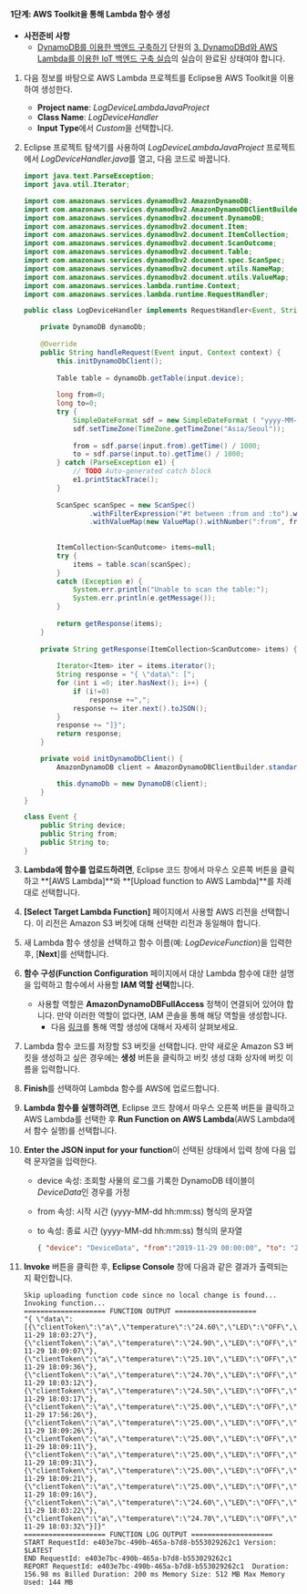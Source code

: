 #### 1단계: AWS Toolkit을 통해 Lambda 함수 생성


- **사전준비 사항**
	- [DynamoDB를 이용한 백엔드 구축하기](dynamodb.html) 단원의 [3. DynamoDBd와 AWS Lambda를 이용한 IoT 백엔드 구축 실습](dynamodb.html#3)의 실습이 완료된 상태여야 합니다.

1. 다음 정보를 바탕으로 AWS Lambda 프로젝트를 Eclipse용 AWS Toolkit을 이용하여 생성한다.
	- **Project name**: *LogDeviceLambdaJavaProject*
	- **Class Name**: *LogDeviceHandler*
	- **Input Type**에서 *Custom*을 선택합니다. 

2. Eclipse 프로젝트 탐색기를 사용하여 *LogDeviceLambdaJavaProject* 프로젝트에서 *LogDeviceHandler.java*를 열고, 다음 코드로 바꿉니다.
	
	```java
	import java.text.ParseException;
	import java.util.Iterator;
	
	import com.amazonaws.services.dynamodbv2.AmazonDynamoDB;
	import com.amazonaws.services.dynamodbv2.AmazonDynamoDBClientBuilder;
	import com.amazonaws.services.dynamodbv2.document.DynamoDB;
	import com.amazonaws.services.dynamodbv2.document.Item;
	import com.amazonaws.services.dynamodbv2.document.ItemCollection;
	import com.amazonaws.services.dynamodbv2.document.ScanOutcome;
	import com.amazonaws.services.dynamodbv2.document.Table;
	import com.amazonaws.services.dynamodbv2.document.spec.ScanSpec;
	import com.amazonaws.services.dynamodbv2.document.utils.NameMap;
	import com.amazonaws.services.dynamodbv2.document.utils.ValueMap;
	import com.amazonaws.services.lambda.runtime.Context;
	import com.amazonaws.services.lambda.runtime.RequestHandler;
	
	public class LogDeviceHandler implements RequestHandler<Event, String> {
	
		private DynamoDB dynamoDb;
		
	    @Override
	    public String handleRequest(Event input, Context context) {
	    	this.initDynamoDbClient();
	    	
	    	Table table = dynamoDb.getTable(input.device);
	    	
	    	long from=0;
	    	long to=0;
			try {
				SimpleDateFormat sdf = new SimpleDateFormat ( "yyyy-MM-dd HH:mm:ss");
				sdf.setTimeZone(TimeZone.getTimeZone("Asia/Seoul"));
			
				from = sdf.parse(input.from).getTime() / 1000;
				to = sdf.parse(input.to).getTime() / 1000;
			} catch (ParseException e1) {
				// TODO Auto-generated catch block
				e1.printStackTrace();
			}
	 
	    	ScanSpec scanSpec = new ScanSpec()
	                .withFilterExpression("#t between :from and :to").withNameMap(new NameMap().with("#t", "time"))
	                .withValueMap(new ValueMap().withNumber(":from", from).withNumber(":to", to));
	           
	    	
	    	ItemCollection<ScanOutcome> items=null;
	    	try {
	    		items = table.scan(scanSpec);
	        }
	        catch (Exception e) {
	            System.err.println("Unable to scan the table:");
	            System.err.println(e.getMessage());
	    	}
	        
	        return getResponse(items);
	    }
	    
	    private String getResponse(ItemCollection<ScanOutcome> items) {
	    	
	    	Iterator<Item> iter = items.iterator();
	        String response = "{ \"data\": [";
	        for (int i =0; iter.hasNext(); i++) {
	        	if (i!=0) 
	        		response +=",";
	        	response += iter.next().toJSON();
	        }
	        response += "]}";
	        return response;
	    }
	
		private void initDynamoDbClient() {
			AmazonDynamoDB client = AmazonDynamoDBClientBuilder.standard().withRegion("ap-northeast-2").build();
	
			this.dynamoDb = new DynamoDB(client);
		}
	}
	
	class Event {
		public String device;
		public String from;
		public String to;
	}
	
	```

4. **Lambda에 함수를 업로드하려면**, Eclipse 코드 창에서 마우스 오른쪽 버튼을 클릭하고 **[AWS Lambda]**와 **[Upload function to AWS Lambda]**를 차례대로 선택합니다.
5. **[Select Target Lambda Function]** 페이지에서 사용할 AWS 리전을 선택합니다. 이 리전은 Amazon S3 버킷에 대해 선택한 리전과 동일해야 합니다.
6. 새 Lambda 함수 생성을 선택하고 함수 이름(예: *LogDeviceFunction*)을 입력한 후, [**Next**]를 선택합니다.
7. **함수 구성(Function Configuration** 페이지에서 대상 Lambda 함수에 대한 설명을 입력하고 함수에서 사용할 **IAM 역할 선택**합니다.
	- 사용할 역할은 **AmazonDynamoDBFullAccess** 정책이 연결되어 있어야 합니다. 만약 이러한 역할이 없다면, IAM 콘솔을 통해 해당 역할을 생성합니다.
		- 다음 [링크](https://docs.aws.amazon.com/ko_kr/lambda/latest/dg/lambda-intro-execution-role.html)를 통해 역할 생성에 대해서 자세히 살펴보세요.
8. Lambda 함수 코드를 저장할 S3 버킷을 선택합니다. 만약 새로운 Amazon S3 버킷을 생성하고 싶은 경우에는 **생성** 버튼을 클릭하고 버킷 생성 대화 상자에 버킷 이름을 입력합니다.
9. **Finish**를 선택하여 Lambda 함수를 AWS에 업로드합니다. 
10. **Lambda 함수를 실행하려면**, Eclipse 코드 창에서 마우스 오른쪽 버튼을 클릭하고 AWS Lambda를 선택한 후 **Run Function on AWS Lambda**(AWS Lambda에서 함수 실행)를 선택합니다. 
11. **Enter the JSON input for your function**이 선택된 상태에서 입력 창에 다음 입력 문자열을 입력한다.
	- device 속성: 조회할 사물의 로그를 기록한 DynamoDB 테이블이 *DeviceData*인 경우를 가정
	- from 속성: 시작 시간 (yyyy-MM-dd hh:mm:ss) 형식의 문자열
	- to 속성: 종료 시간  (yyyy-MM-dd hh:mm:ss) 형식의 문자열

		```JSON
		{ "device": "DeviceData", "from":"2019-11-29 00:00:00", "to": "2019-11-29 18:09:36"}		
		```
11. **Invoke** 버튼을 클릭한 후, **Eclipse Console** 창에 다음과 같은 결과가 출력되는 지 확인합니다.

	```
	Skip uploading function code since no local change is found...
	Invoking function...
	==================== FUNCTION OUTPUT ====================
	"{ \"data\": [{\"clientToken\":\"a\",\"temperature\":\"24.60\",\"LED\":\"OFF\",\"time\":1575018207,\"timestamp\":\"2019-11-29 18:03:27\"},{\"clientToken\":\"a\",\"temperature\":\"24.90\",\"LED\":\"OFF\",\"time\":1575018547,\"timestamp\":\"2019-11-29 18:09:07\"},{\"clientToken\":\"a\",\"temperature\":\"25.10\",\"LED\":\"OFF\",\"time\":1575018576,\"timestamp\":\"2019-11-29 18:09:36\"},{\"clientToken\":\"a\",\"temperature\":\"24.70\",\"LED\":\"OFF\",\"time\":1575018192,\"timestamp\":\"2019-11-29 18:03:12\"},{\"clientToken\":\"a\",\"temperature\":\"24.50\",\"LED\":\"OFF\",\"time\":1575018197,\"timestamp\":\"2019-11-29 18:03:17\"},{\"clientToken\":\"a\",\"temperature\":\"25.00\",\"LED\":\"OFF\",\"time\":1575017786,\"timestamp\":\"2019-11-29 17:56:26\"},{\"clientToken\":\"a\",\"temperature\":\"25.00\",\"LED\":\"OFF\",\"time\":1575018566,\"timestamp\":\"2019-11-29 18:09:26\"},{\"clientToken\":\"a\",\"temperature\":\"25.00\",\"LED\":\"OFF\",\"time\":1575018551,\"timestamp\":\"2019-11-29 18:09:11\"},{\"clientToken\":\"a\",\"temperature\":\"25.00\",\"LED\":\"OFF\",\"time\":1575018571,\"timestamp\":\"2019-11-29 18:09:31\"},{\"clientToken\":\"a\",\"temperature\":\"25.00\",\"LED\":\"OFF\",\"time\":1575018561,\"timestamp\":\"2019-11-29 18:09:21\"},{\"clientToken\":\"a\",\"temperature\":\"25.00\",\"LED\":\"OFF\",\"time\":1575018556,\"timestamp\":\"2019-11-29 18:09:16\"},{\"clientToken\":\"a\",\"temperature\":\"24.60\",\"LED\":\"OFF\",\"time\":1575018202,\"timestamp\":\"2019-11-29 18:03:22\"},{\"clientToken\":\"a\",\"temperature\":\"24.70\",\"LED\":\"OFF\",\"time\":1575018212,\"timestamp\":\"2019-11-29 18:03:32\"}]}"
	==================== FUNCTION LOG OUTPUT ====================
	START RequestId: e403e7bc-490b-465a-b7d8-b553029262c1 Version: $LATEST
	END RequestId: e403e7bc-490b-465a-b7d8-b553029262c1
	REPORT RequestId: e403e7bc-490b-465a-b7d8-b553029262c1	Duration: 156.98 ms	Billed Duration: 200 ms	Memory Size: 512 MB	Max Memory Used: 144 MB	
	
	``` 

